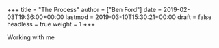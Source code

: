 +++
title = "The Process"
author = ["Ben Ford"]
date = 2019-02-03T19:36:00+00:00
lastmod = 2019-03-10T15:30:21+00:00
draft = false
headless = true
weight = 1
+++

Working with me

